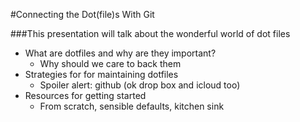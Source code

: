 #Connecting the Dot(file)s With Git

###This presentation will talk about the wonderful world of dot files
- What are dotfiles and why are they important?
  - Why should we care to back them
- Strategies for for maintaining dotfiles
  - Spoiler alert: github (ok drop box and icloud too)
- Resources for getting started
  - From scratch, sensible defaults, kitchen sink
